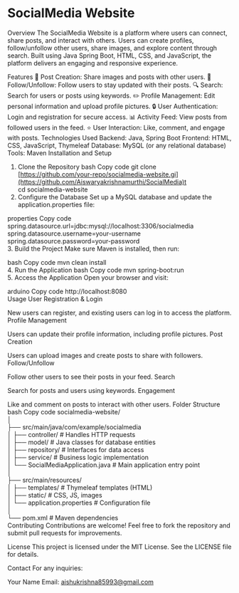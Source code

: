 # SocialMedia Website

Overview
The SocialMedia Website is a platform where users can connect, share posts, and interact with others.
Users can create profiles, follow/unfollow other users, share images, and explore content through search.
Built using Java Spring Boot, HTML, CSS, and JavaScript, the platform delivers an engaging and responsive experience.

Features
📸 Post Creation: Share images and posts with other users.
👥 Follow/Unfollow: Follow users to stay updated with their posts.
🔍 Search: Search for users or posts using keywords.
✏️ Profile Management: Edit personal information and upload profile pictures.
🔒 User Authentication: Login and registration for secure access.
📊 Activity Feed: View posts from followed users in the feed.
⭐ User Interaction: Like, comment, and engage with posts.
Technologies Used
Backend: Java, Spring Boot
Frontend: HTML, CSS, JavaScript, Thymeleaf
Database: MySQL (or any relational database)
Tools: Maven
Installation and Setup
1. Clone the Repository
bash
Copy code
git clone [https://github.com/your-repo/socialmedia-website.gi](https://github.com/Aiswaryakrishnamurthi/SocialMedia)t  
cd socialmedia-website  
2. Configure the Database
Set up a MySQL database and update the application.properties file:

properties
Copy code
spring.datasource.url=jdbc:mysql://localhost:3306/socialmedia  
spring.datasource.username=your-username  
spring.datasource.password=your-password  
3. Build the Project
Make sure Maven is installed, then run:

bash
Copy code
mvn clean install  
4. Run the Application
bash
Copy code
mvn spring-boot:run  
5. Access the Application
Open your browser and visit:

arduino
Copy code
http://localhost:8080  
Usage
User Registration & Login

New users can register, and existing users can log in to access the platform.
Profile Management

Users can update their profile information, including profile pictures.
Post Creation

Users can upload images and create posts to share with followers.
Follow/Unfollow

Follow other users to see their posts in your feed.
Search

Search for posts and users using keywords.
Engagement

Like and comment on posts to interact with other users.
Folder Structure
bash
Copy code
socialmedia-website/  
│  
├── src/main/java/com/example/socialmedia  
│   ├── controller/         # Handles HTTP requests  
│   ├── model/              # Java classes for database entities  
│   ├── repository/         # Interfaces for data access  
│   ├── service/            # Business logic implementation  
│   └── SocialMediaApplication.java  # Main application entry point  
│  
├── src/main/resources/  
│   ├── templates/          # Thymeleaf templates (HTML)  
│   ├── static/             # CSS, JS, images  
│   └── application.properties  # Configuration file  
│  
└── pom.xml                 # Maven dependencies  
Contributing
Contributions are welcome!
Feel free to fork the repository and submit pull requests for improvements.

License
This project is licensed under the MIT License.
See the LICENSE file for details.

Contact
For any inquiries:

Your Name
Email: aishukrishna85993@gmail.com
